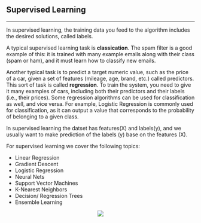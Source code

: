 ## Supervised Learning
------------------------
 In supervised learning, the training data you feed to the algorithm includes the desired solutions, called labels.   

A typical supervised learning task is **classication**. The spam filter is a good example of this: it is trained with many example emails along with their class (spam or ham),
and it must learn how to classify new emails.  

Another typical task is to predict a target numeric value, such as the price of a car, given a set of features (mileage, age, brand, etc.) called predictors. This sort of task is
called **regression**. To train the system, you need to give it many examples of cars, including both their predictors and their labels (i.e., their prices). Some regression algorithms can be used for classification as well, and vice versa. For example, Logistic Regression is commonly used for classification, as it can output a value that corresponds to the probability of belonging to a given class.    

In supervised learning the datset has features(X) and labels(y), and we usually want to make prediction of the labels (y) base on the features (X).

For supervised learning we cover the following topics:  
* Linear Regression
* Gradient Descent
* Logistic Regression
* Neural Nets
* Support Vector Machines
* K-Nearest Neighbors
* Decision/ Regression Trees
* Ensemble Learning 

<p align="center">
  <img src="https://www.mathworks.com/help/stats/machinelearningtypes.jpg"100"/>
</p>
